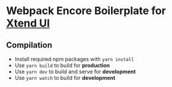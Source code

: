 # Webpack Encore Boilerplate for [Xtend UI](https://github.com/xtendui/xtendui)

## Compilation

* Install required npm packages with `yarn install`
* Use `yarn build` to build for **production**
* Use `yarn dev` to build and serve for **development**
* Use `yarn watch` to build for **development**
